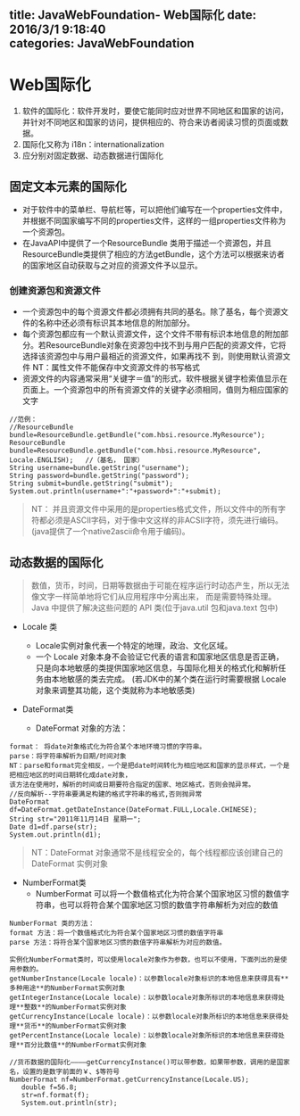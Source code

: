 title: JavaWebFoundation- Web国际化
date: 2016/3/1 9:18:40               
categories: JavaWebFoundation
---


# Web国际化 #

1. 软件的国际化：软件开发时，要使它能同时应对世界不同地区和国家的访问，并针对不同地区和国家的访问，提供相应的、符合来访者阅读习惯的页面或数据。
2. 国际化又称为 i18n：internationalization
3. 应分别对固定数据、动态数据进行国际化

## 固定文本元素的国际化 ##
* 对于软件中的菜单栏、导航栏等，可以把他们编写在一个properties文件中，并根据不同国家编写不同的properties文件，这样的一组properties文件称为一个资源包。
* 在JavaAPI中提供了一个ResourceBundle 类用于描述一个资源包，并且 ResourceBundle类提供了相应的方法getBundle，这个方法可以根据来访者的国家地区自动获取与之对应的资源文件予以显示。

### 创建资源包和资源文件 ###
* 一个资源包中的每个资源文件都必须拥有共同的基名。除了基名，每个资源文件的名称中还必须有标识其本地信息的附加部分。
*  每个资源包都应有一个默认资源文件，这个文件不带有标识本地信息的附加部分。若ResourceBundle对象在资源包中找不到与用户匹配的资源文件，它将选择该资源包中与用户最相近的资源文件，如果再找不         	到，则使用默认资源文件
   NT：属性文件不能保存中文资源文件的书写格式
*  资源文件的内容通常采用“关键字＝值”的形式，软件根据关键字检索值显示在页面上。一个资源包中的所有资源文件的关键字必须相同，值则为相应国家的文字
> 	
	//范例：
	//ResourceBundle bundle=ResourceBundle.getBundle("com.hbsi.resource.MyResource");
	ResourceBundle bundle=ResourceBundle.getBundle("com.hbsi.resource.MyResource", Locale.ENGLISH);   //（基名， 国家）
	String username=bundle.getString("username");
    String password=bundle.getString("password");
    String submit=bundle.getString("submit");
    System.out.println(username+":"+password+":"+submit);


> NT： 并且资源文件中采用的是properties格式文件，所以文件中的所有字符都必须是ASCII字码，对于像中文这样的非ACSII字符，须先进行编码。(java提供了一个native2ascii命令用于编码)。

## 动态数据的国际化 ##
> 数值，货币，时间，日期等数据由于可能在程序运行时动态产生，所以无法像文字一样简单地将它们从应用程序中分离出来，
>   而是需要特殊处理。Java 中提供了解决这些问题的 API 类(位于java.util 包和java.text 包中)

- Locale 类
   - Locale实例对象代表一个特定的地理，政治、文化区域。
   - 一个 Locale 对象本身不会验证它代表的语言和国家地区信息是否正确，只是向本地敏感的类提供国家地区信息，与国际化相关的格式化和解析任务由本地敏感的类去完成。
  (若JDK中的某个类在运行时需要根据 Locale 对象来调整其功能，这个类就称为本地敏感类)

- DateFormat类
   - DateFormat 对象的方法：
>
	format： 将date对象格式化为符合某个本地环境习惯的字符串。
	parse：将字符串解析为日期/时间对象
	NT：parse和format完全相反，一个是把date时间转化为相应地区和国家的显示样式，一个是把相应地区的时间日期转化成date对象，
    该方法在使用时，解析的时间或日期要符合指定的国家、地区格式，否则会抛异常。
	//反向解析--字符串要满足构建的格式字符串的格式,否则抛异常
	DateFormat df=DateFormat.getDateInstance(DateFormat.FULL,Locale.CHINESE);
    String str="2011年11月14日 星期一";
    Date d1=df.parse(str);
    System.out.println(d1);

> NT：DateFormat 对象通常不是线程安全的，每个线程都应该创建自己的 DateFormat 实例对象
 
- NumberFormat类
  - NumberFormat 可以将一个数值格式化为符合某个国家地区习惯的数值字符串，也可以将符合某个国家地区习惯的数值字符串解析为对应的数值
>
	NumberFormat 类的方法：
	format 方法：将一个数值格式化为符合某个国家地区习惯的数值字符串
	parse 方法：将符合某个国家地区习惯的数值字符串解析为对应的数值。

	实例化NumberFormat类时，可以使用locale对象作为参数，也可以不使用，下面列出的是使用参数的。
	getNumberInstance(Locale locale)：以参数locale对象标识的本地信息来获得具有**多种用途**的NumberFormat实例对象
	getIntegerInstance(Locale locale)：以参数locale对象所标识的本地信息来获得处理**整数**的NumberFormat实例对象
	getCurrencyInstance(Locale locale)：以参数locale对象所标识的本地信息来获得处理**货币**的NumberFormat实例对象
	getPercentInstance(Locale locale)：以参数locale对象所标识的本地信息来获得处理**百分比数值**的NumberFormat实例对象

	//货币数据的国际化————getCurrencyInstance()可以带参数，如果带参数，调用的是国家名，设置的是数字前面的￥、$等符号   
 	NumberFormat nf=NumberFormat.getCurrencyInstance(Locale.US);
       double f=56.8;
       str=nf.format(f);
       System.out.println(str);